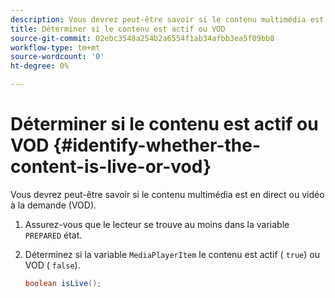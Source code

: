 ```yaml
---
description: Vous devrez peut-être savoir si le contenu multimédia est en direct ou vidéo à la demande (VOD).
title: Déterminer si le contenu est actif ou VOD
source-git-commit: 02ebc3548a254b2a6554f1ab34afbb3ea5f09bb8
workflow-type: tm+mt
source-wordcount: '0'
ht-degree: 0%

---
```


# Déterminer si le contenu est actif ou VOD {#identify-whether-the-content-is-live-or-vod}

Vous devrez peut-être savoir si le contenu multimédia est en direct ou vidéo à la demande (VOD).

1. Assurez-vous que le lecteur se trouve au moins dans la variable `PREPARED` état.
1. Déterminez si la variable `MediaPlayerItem` le contenu est actif ( `true`) ou VOD ( `false`).

   ```java
   boolean isLive();
   ```
